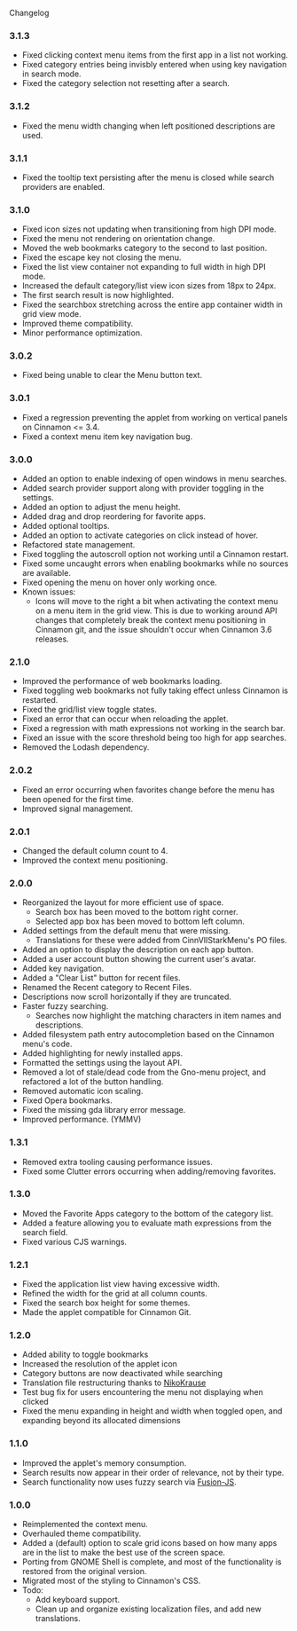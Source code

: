 Changelog

### 3.1.3

  * Fixed clicking context menu items from the first app in a list not working.
  * Fixed category entries being invisbly entered when using key navigation in search mode.
  * Fixed the category selection not resetting after a search.

### 3.1.2

  * Fixed the menu width changing when left positioned descriptions are used.

### 3.1.1

  * Fixed the tooltip text persisting after the menu is closed while search providers are enabled.

### 3.1.0

  * Fixed icon sizes not updating when transitioning from high DPI mode.
  * Fixed the menu not rendering on orientation change.
  * Moved the web bookmarks category to the second to last position.
  * Fixed the escape key not closing the menu.
  * Fixed the list view container not expanding to full width in high DPI mode.
  * Increased the default category/list view icon sizes from 18px to 24px.
  * The first search result is now highlighted.
  * Fixed the searchbox stretching across the entire app container width in grid view mode.
  * Improved theme compatibility.
  * Minor performance optimization.

### 3.0.2

  * Fixed being unable to clear the Menu button text.

### 3.0.1

  * Fixed a regression preventing the applet from working on vertical panels on Cinnamon <= 3.4.
  * Fixed a context menu item key navigation bug.

### 3.0.0

  * Added an option to enable indexing of open windows in menu searches.
  * Added search provider support along with provider toggling in the settings.
  * Added an option to adjust the menu height.
  * Added drag and drop reordering for favorite apps.
  * Added optional tooltips.
  * Added an option to activate categories on click instead of hover.
  * Refactored state management.
  * Fixed toggling the autoscroll option not working until a Cinnamon restart.
  * Fixed some uncaught errors when enabling bookmarks while no sources are available.
  * Fixed opening the menu on hover only working once.
  * Known issues:
    * Icons will move to the right a bit when activating the context menu on a menu item in the grid view. This is due to working around API changes that completely break the context menu positioning in Cinnamon git, and the issue shouldn't occur when Cinnamon 3.6 releases.

### 2.1.0

  * Improved the performance of web bookmarks loading.
  * Fixed toggling web bookmarks not fully taking effect unless Cinnamon is restarted.
  * Fixed the grid/list view toggle states.
  * Fixed an error that can occur when reloading the applet.
  * Fixed a regression with math expressions not working in the search bar.
  * Fixed an issue with the score threshold being too high for app searches.
  * Removed the Lodash dependency.

### 2.0.2

  * Fixed an error occurring when favorites change before the menu has been opened for the first time.
  * Improved signal management.

### 2.0.1

  * Changed the default column count to 4.
  * Improved the context menu positioning.

### 2.0.0

  * Reorganized the layout for more efficient use of space.
    * Search box has been moved to the bottom right corner.
    * Selected app box has been moved to bottom left column.
  * Added settings from the default menu that were missing.
    * Translations for these were added from CinnVIIStarkMenu's PO files.
  * Added an option to display the description on each app button.
  * Added a user account button showing the current user's avatar.
  * Added key navigation.
  * Added a "Clear List" button for recent files.
  * Renamed the Recent category to Recent Files.
  * Descriptions now scroll horizontally if they are truncated.
  * Faster fuzzy searching.
    * Searches now highlight the matching characters in item names and descriptions.
  * Added filesystem path entry autocompletion based on the Cinnamon menu's code.
  * Added highlighting for newly installed apps.
  * Formatted the settings using the layout API.
  * Removed a lot of stale/dead code from the Gno-menu project, and refactored a lot of the button handling.
  * Removed automatic icon scaling.
  *  Fixed Opera bookmarks.
  * Fixed the missing gda library error message.
  * Improved performance. (YMMV)

### 1.3.1

  * Removed extra tooling causing performance issues.
  * Fixed some Clutter errors occurring when adding/removing favorites.

### 1.3.0

  * Moved the Favorite Apps category to the bottom of the category list.
  * Added a feature allowing you to evaluate math expressions from the search field.
  * Fixed various CJS warnings.

### 1.2.1

  * Fixed the application list view having excessive width.
  * Refined the width for the grid at all column counts.
  * Fixed the search box height for some themes.
  * Made the applet compatible for Cinnamon Git.

### 1.2.0

  * Added ability to toggle bookmarks
  * Increased the resolution of the applet icon
  * Category buttons are now deactivated while searching
  * Translation file restructuring thanks to [NikoKrause](https://github.com/linuxmint/cinnamon-spices-applets/pull/247)
  * Test bug fix for users encountering the menu not displaying when clicked
  * Fixed the menu expanding in height and width when toggled open, and expanding beyond its allocated dimensions

### 1.1.0

  * Improved the applet's memory consumption.
  * Search results now appear in their order of relevance, not by their type.
  * Search functionality now uses fuzzy search via [Fusion-JS](https://github.com/bulicmatko/fusion-js).

### 1.0.0

  * Reimplemented the context menu.
  * Overhauled theme compatibility.
  * Added a (default) option to scale grid icons based on how many apps are in the list to make the best use of the screen space.
  * Porting from GNOME Shell is complete, and most of the functionality is restored from the original version.
  * Migrated most of the styling to Cinnamon's CSS.
  * Todo:
    * Add keyboard support.
    * Clean up and organize existing localization files, and add new translations.